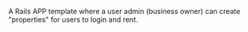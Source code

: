A Rails APP template where a user admin (business owner) can create "properties" for users to login and rent.

